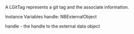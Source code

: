 A LGitTag represents a git tag and the associate information.Instance Variables	handle:		NBExternalObjecthandle	- the handle to the external data object